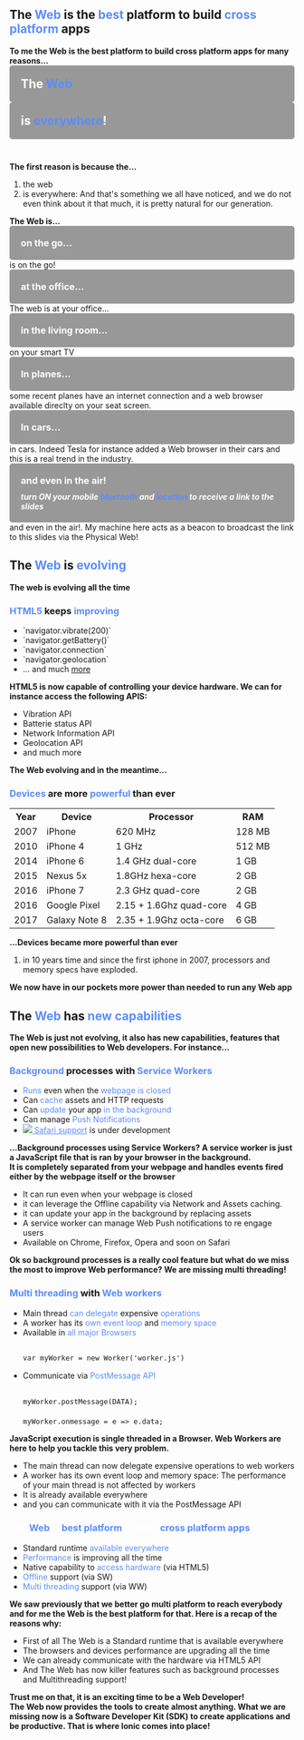 <section>
    <h2>The <span style="color: #5c8dfc">Web</span> is the <span style="color: #5c8dfc">best</span> platform to build <span style="color: #5c8dfc">cross platform</span> apps</h2>
    <aside class="notes">
        <b>To me the Web is the best platform to build cross platform apps for many reasons...</b>
    </aside>
</section>

<!-- WEB EVERYWHERE  -->

<section data-background-image="../../img/meme/everywhere.png" class="stretch">
    <div layout="column" layout-align="space-between center" h100>
        <div class="fragment" style="background-color: rgba(0, 0, 0, 0.4); padding: 20px; border-radius: 5px;">
            <h1 style="color:#fff; margin:0">The <span style="color: #5c8dfc">Web</span></h1>
        </div>
        <span flex></span>
        <div class="fragment" style="background-color: rgba(0, 0, 0, 0.4); padding: 20px; border-radius: 5px; margin-bottom: 40px">
            <h1 style="color:#fff; margin:0">is <span style="color: #5c8dfc">everywhere</span>!</h1>
        </div>
    </div>
    <aside class="notes">
        <b>The first reason is because the...</b>
        <ol>
            <li>the web</li>
            <li>is everywhere: And that's something we all have noticed, and we do not even think about it that much, it is pretty natural for our generation. </li>
        </ol>
        <b>The Web is...</b>
    </aside>
</section>

<section data-background-video="./img/mobiles.mp4" data-background-video-loop data-background-color="#fff" data-background-video-playbackRate="0.7" data-background-style="cover">
    <div layout="column" layout-align="center center" h100>
       <div style="background-color: rgba(0, 0, 0, 0.4); padding: 20px; border-radius: 5px;">
            <h3 style="color:#fff; margin:0">on the go...</h3>
        </div>
    </div>
    <aside class="notes">
        is on the go!
    </aside>
</section>

<section data-background-video="./img/office_cat.mp4" data-background-video-loop data-background-color="#fff" data-background-style="cover">
    <div layout="column" layout-align="center center" h100>
       <div style="background-color: rgba(0, 0, 0, 0.4); padding: 20px; border-radius: 5px;">
            <h3 style="color:#fff; margin:0">at the office...</h3>
        </div>
    </div>
    <aside class="notes">
        The web is at your office...
    </aside>
</section>

<section data-background-video="./img/tv.mp4" data-background-video-loop data-background-color="#fff" data-background-style="cover">
    <div layout="column" layout-align="center center" h100>
       <div style="background-color: rgba(0, 0, 0, 0.4); padding: 20px; border-radius: 5px;">
            <h3 style="color:#fff; margin:0">in the living room...</h3>
        </div>
    </div>
    <aside class="notes">
        on your smart TV
    </aside>
</section>

<section data-background-image="./img/plane_seets.jpg" class="stretch">
    <div layout="column" layout-align="center center" h100>
       <div style="background-color: rgba(0, 0, 0, 0.4); padding: 20px; border-radius: 5px;">
            <h3 style="color:#fff; margin:0">In planes...</h3>
        </div>
    </div>
    <aside class="notes">
        some recent planes have an internet connection and a web browser available direclty on your seat screen.
    </aside>
</section>

<section data-background-image="./img/tesla_dashboard.jpg" class="stretch">
    <div layout="column" layout-align="center center" h100>
       <div style="background-color: rgba(0, 0, 0, 0.4); padding: 20px; border-radius: 5px;">
            <h3 style="color:#fff; margin:0">In cars...</h3>
        </div>
    </div>
    <aside class="notes">
        in cars. Indeed Tesla for instance added a Web browser in their cars and this is a real trend in the industry.
    </aside>
</section>

<section data-background-video="./img/in-the-air.mp4" data-background-video-loop data-background-color="#95b1ec" data-background-video-playbackRate="0.7" data-background-style="cover">
    <div layout="column" layout-align="center center" h100>
       <div style="background-color: rgba(0, 0, 0, 0.4); padding: 20px; border-radius: 5px;">
            <h3 style="color:#fff; margin:0 0 10px 0">and even in the air!</h3>
            <h5 style="color:#fff; margin:0">turn ON your mobile <span style="color: #5c8dfc">bluetooth</span> and <span style="color: #5c8dfc">location</span> to receive a link to the slides</h5>
        </div>
    </div>
    <aside class="notes">
        and even in the air!. My machine here acts as a beacon to broadcast the link to this slides via the Physical Web!
    </aside>
</section>

<!-- EVOLUTION  -->

<section>
    <h2>The <span style="color: #5c8dfc">Web</span> is <span style="color: #5c8dfc">evolving</span></h2>
    <aside class="notes">
        <b>The web is evolving all the time</b>
    </aside>
</section>

<section>
    <h3><span style="color: #5c8dfc">HTML5</span> keeps <span style="color: #5c8dfc">improving</span></h3>
    <ul >
        <li class="fragment">`navigator.vibrate(200)`</li>
        <li class="fragment">`navigator.getBattery()`</li>
        <li class="fragment">`navigator.connection`</li>
        <li class="fragment">`navigator.geolocation`</li>
        <li class="fragment">... and much <a href="http://mobilehtml5.org/" target="_blank">more</a></li>
    </ul>
    <aside class="notes">
        <b>HTML5 is now capable of controlling your device hardware. We can for instance access the following APIS:</b>
        <ul>
            <li>Vibration API</li>
            <li>Batterie status API</li>
            <li>Network Information API</li>
            <li>Geolocation API</li>
            <li>and much more</li>
        </ul>
        <b>The Web evolving and in the meantime...</b>
    </aside>
</section>

<section data-background-video="./img/iphone_evolution.mp4" data-background-video-loop data-background-color="#fff"  class="stretch video-opacity-30">
    <div layout="column" layout-align="center center" h100>
       <h3><span style="color: #5c8dfc">Devices</span> are more <span style="color: #5c8dfc">powerful</span> than ever</h3>
        <table class="fragment">
            <tr >
                <th>Year</th>
                <th>Device</th>
                <th>Processor</th>
                <th>RAM</th>
            </tr>
            <tr >
                <td>2007</td>
                <td>iPhone</td>
                <td>620 MHz</td>
                <td>128 MB</td>
            </tr>
            <tr>
                <td>2010</td>
                <td>iPhone 4</td>
                <td>1 GHz</td>
                <td>512 MB</td>
            </tr>
            <tr>
                <td>2014</td>
                <td>iPhone 6</td>
                <td>1.4 GHz dual-core</td>
                <td>1 GB</td>
            </tr>
            <tr >
                <td>2015</td>
                <td>Nexus 5x</td>
                <td>1.8GHz hexa-core </td>
                <td>2 GB</td>
            </tr>
            <tr>
                <td>2016</td>
                <td>iPhone 7</td>
                <td>2.3 GHz quad-core</td>
                <td>2 GB</td>
            </tr>
            <tr >
                <td>2016</td>
                <td>Google Pixel</td>
                <td>2.15 + 1.6Ghz quad-core</td>
                <td>4 GB</td>
            </tr>
            <tr >
                <td>2017</td>
                <td>Galaxy Note 8</td>
                <td>2.35 + 1.9Ghz octa-core</td>
                <td>6 GB</td>
            </tr>
        </table>
    </div>
    <aside class="notes">
        <b>...Devices became more powerful than ever</b>
        <ol>
            <li>in 10 years time and since the first iphone in 2007, processors and memory specs have exploded.</li>
        </ol>
        <b>We now have in our pockets more power than needed to run any Web app</b>
    </aside>
</section>

<!-- <section>
        <h3><span style="color: #5c8dfc">Browsers</span> are <span style="color: #5c8dfc">self upgrading</span> </h3>
        <ul>
            <li class="fragment"><span style="color: #5c8dfc">Browser engine</span> (Blink, Gecko, Webkit)</li>
            <li class="fragment"><span style="color: #5c8dfc">JS engine</span> (v8, SpiderMonkey, Nitro)</li>
        </ul>
    <aside class="notes">
        <b>Browser are now self upgrading. Internet explorer 6 time is far away!</b>
        <ul>
            <li>The browsers are constantly improving HTML and CSS performance via their web browser engines such as Blink, Gecko, Webkit and their JavaScript engines: v8, SpiderMonkey or Nitro.</li>
            <li>The same exists with the JavaScript engines: v8, SpiderMonkey or Nitro. They all also implement a Just in Time compiler that makes JavaScript execution up to 10 time faster</li>
        </ul>
        <b></b>
    </aside>
</section> -->


<!-- EVOLUTION  -->

<section>
    <h2>The <span style="color: #5c8dfc">Web</span> has <span style="color: #5c8dfc">new capabilities</span></h2>
    <aside class="notes">
        <b>The Web is just not evolving, it also has new capabilities, features that open new possibilities to Web developers. For instance...</b>
    </aside>
</section>

<section>
    <h3><span style="color: #5c8dfc">Background</span> processes with <span style="color: #5c8dfc">Service Workers</span></h3>
    <ul>
        <li class="fragment"><span style="color: #5c8dfc">Runs</span> even when the <span style="color: #5c8dfc">webpage is closed</span></li>
        <li class="fragment">Can <span style="color: #5c8dfc">cache</span> assets and HTTP requests</li>
        <li class="fragment">Can <span style="color: #5c8dfc">update</span> your app <span style="color: #5c8dfc">in the background</span></li>
        <li class="fragment">Can manage <span style="color: #5c8dfc">Push Notifications</span></li>
        <li class="fragment"><img src="../../img/new.gif" style="margin:0" class="img-plain"/><a href="https://webkit.org/status/#specification-service-workers" target="_blank" style="color: #5c8dfc"> Safari support</a> is under development</li>
    </ul>
    <aside class="notes">
        <b>...Background processes using Service Workers? A service worker is just a JavaScript file that is ran by your browser in the background. <br/>It is completely separated from your webpage and handles events fired either by the webpage itself or the browser</b>
        <ul>
            <li>It can run even when your webpage is closed</li>
            <li>it can leverage the Offline capability via Network and Assets caching.</li>
            <li>it can update your app in the background by replacing assets</li>
            <li>A service worker can manage Web Push notifications to re engage users</li>
            <li>Available on Chrome, Firefox, Opera and soon on Safari</li>
        </ul>
        <b>Ok so background processes is a really cool feature but what do we miss the most to improve Web performance? We are missing multi threading!</b>
    </aside>
</section>

<section>
    <h3><span style="color: #5c8dfc">Multi threading</span> with <span style="color: #5c8dfc">Web workers</span></h3>
    <ul>
        <li class="fragment">Main thread <span style="color: #5c8dfc">can delegate</span> expensive <span style="color: #5c8dfc">operations</span></li>
        <li class="fragment">A worker has its <span style="color: #5c8dfc">own event loop</span> and <span style="color: #5c8dfc">memory space</span></li>
        <li class="fragment">Available in <span style="color: #5c8dfc">all major Browsers</span>
<pre style="font-size: 105%;"><code class="shell" data-trim>
var myWorker = new Worker('worker.js')
</code></pre>
        </li>
        <li class="fragment">Communicate via <span style="color: #5c8dfc">PostMessage API</span>
<pre style="font-size: 105%;"><code class="shell" data-trim>
myWorker.postMessage(DATA);
</code></pre>
<pre style="font-size: 105%; margin-top: -2%"><code class="shell" data-trim>
myWorker.onmessage = e => e.data;
</code></pre>
        </li>
    </ul>
    <aside class="notes">
        <b>JavaScript execution is single threaded in a Browser. Web Workers are here to help you tackle this very problem.</b>
        <ul>
            <li>The main thread can now delegate expensive operations to web workers</li>
            <li>A worker has its own event loop and memory space: The performance of your main thread is not affected by workers</li>
            <li>It is already available everywhere</li>
            <li>and you can communicate with it via the PostMessage API</li>
        </ul>
        <b></b>
    </aside>
</section>

<!-- CONCLUSION  -->

<section>
    <h3 style="color:#fff;">The <span style="color: #5c8dfc">Web</span> is <span style="color: #5c8dfc">best platform</span> to build <span style="color: #5c8dfc">cross platform apps</span></h3>
    <ul>
        <li class="fragment" data-fragment-index="1">Standard runtime <span style="color: #5c8dfc">available everywhere</span></li>
        <li class="fragment" data-fragment-index="2"><span style="color: #5c8dfc">Performance</span> is improving all the time</li>
        <li class="fragment" data-fragment-index="3">Native capability to <span style="color: #5c8dfc">access hardware</span> (via HTML5)</li>
        <li class="fragment" data-fragment-index="4"><span style="color: #5c8dfc">Offline</span> support (via SW)</li>
        <li class="fragment" data-fragment-index="4"><span style="color: #5c8dfc">Multi threading</span> support (via WW)</li>
    </ul>
    <aside class="notes">
        <b>We saw previously that we better go multi platform to reach everybody and for me the Web is the best platform for that. Here is a recap of the reasons why:</b>
        <ul>
            <li>First of all The Web is a Standard runtime that is available everywhere</li>
            <li>The browsers and devices performance are upgrading all the time</li>
            <li>We can already communicate with the hardware via HTML5 API</li>
            <li>And The Web has now killer features such as background processes and Multithreading support!</li>
        </ul>
        <b>Trust me on that, it is an exciting time to be a Web Developer! <br/> The Web now provides the tools to create almost anything. What we are missing now is a Software Developer Kit (SDK) to create applications and be productive. That is where Ionic comes into place!</b>
    </aside>
</section>